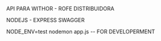 API PARA WITHOR - ROFE DISTRIBUIDORA

NODEJS - EXPRESS
SWAGGER

NODE_ENV=test nodemon app.js -- FOR DEVELOPERMENT
